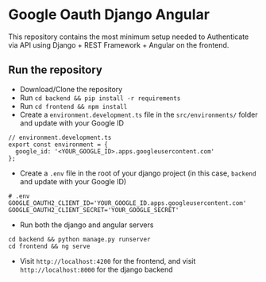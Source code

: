 # Google Oauth Django Angular

This repository contains the most minimum setup needed to Authenticate via API using Django + REST Framework + Angular on the frontend.

## Run the repository

- Download/Clone the repository
- Run `cd backend && pip install -r requirements`
- Run `cd frontend && npm install`
- Create a `environment.development.ts` file in the `src/environments/` folder and update with your Google ID

```
// environment.development.ts
export const environment = {
  google_id: '<YOUR_GOOGLE_ID>.apps.googleusercontent.com'
};
```

- Create a `.env` file in the root of your django project (in this case, `backend` and update with your Google ID)

```
# .env
GOOGLE_OAUTH2_CLIENT_ID='YOUR_GOOGLE_ID.apps.googleusercontent.com'
GOOGLE_OAUTH2_CLIENT_SECRET='YOUR_GOOGLE_SECRET'
```

- Run both the django and angular servers

```
cd backend && python manage.py runserver
cd frontend && ng serve
```

- Visit `http://localhost:4200` for the frontend, and visit `http://localhost:8000` for the django backend